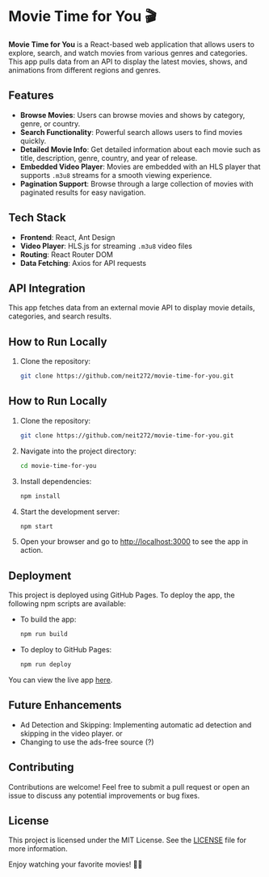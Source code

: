 # Movie Time for You 🎬

**Movie Time for You** is a React-based web application that allows users to explore, search, and watch movies from various genres and categories. This app pulls data from an API to display the latest movies, shows, and animations from different regions and genres.

## Features

- **Browse Movies**: Users can browse movies and shows by category, genre, or country.
- **Search Functionality**: Powerful search allows users to find movies quickly.
- **Detailed Movie Info**: Get detailed information about each movie such as title, description, genre, country, and year of release.
- **Embedded Video Player**: Movies are embedded with an HLS player that supports `.m3u8` streams for a smooth viewing experience.
- **Pagination Support**: Browse through a large collection of movies with paginated results for easy navigation.

## Tech Stack

- **Frontend**: React, Ant Design
- **Video Player**: HLS.js for streaming `.m3u8` video files
- **Routing**: React Router DOM
- **Data Fetching**: Axios for API requests

## API Integration

This app fetches data from an external movie API to display movie details, categories, and search results.

## How to Run Locally

1. Clone the repository:
   ```bash
   git clone https://github.com/neit272/movie-time-for-you.git
## How to Run Locally

1. Clone the repository:
    ```bash
    git clone https://github.com/neit272/movie-time-for-you.git
    ```

2. Navigate into the project directory:
    ```bash
    cd movie-time-for-you
    ```

3. Install dependencies:
    ```bash
    npm install
    ```

4. Start the development server:
    ```bash
    npm start
    ```

5. Open your browser and go to [http://localhost:3000](http://localhost:3000) to see the app in action.

## Deployment

This project is deployed using GitHub Pages. To deploy the app, the following npm scripts are available:

- To build the app:
  ```bash
  npm run build
  ```

- To deploy to GitHub Pages:
  ```bash
  npm run deploy
  ```

You can view the live app [here](https://neit272.github.io/movie-time-for-you).

## Future Enhancements

- Ad Detection and Skipping: Implementing automatic ad detection and skipping in the video player.
or
- Changing to use the ads-free source (?)

## Contributing

Contributions are welcome! Feel free to submit a pull request or open an issue to discuss any potential improvements or bug fixes.

## License

This project is licensed under the MIT License. See the [LICENSE](LICENSE) file for more information.

Enjoy watching your favorite movies! 🎥🍿